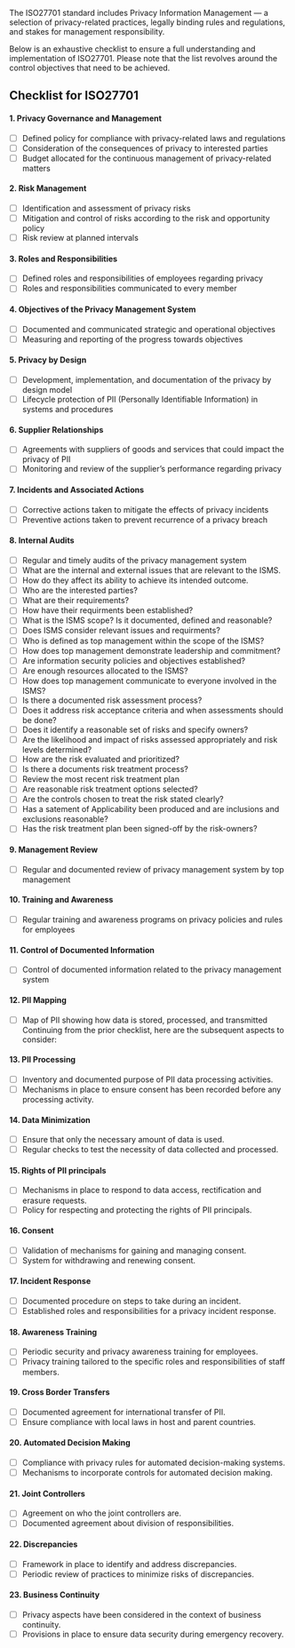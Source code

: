 The ISO27701 standard includes Privacy Information Management — a selection of privacy-related practices, legally binding rules and regulations, and stakes for management responsibility.

Below is an exhaustive checklist to ensure a full understanding and implementation of ISO27701. Please note that the list revolves around the control objectives that need to be achieved.

## Checklist for ISO27701 

#### **1. Privacy Governance and Management**
- [ ] Defined policy for compliance with privacy-related laws and regulations
- [ ] Consideration of the consequences of privacy to interested parties
- [ ] Budget allocated for the continuous management of privacy-related matters

#### **2. Risk Management**
- [ ] Identification and assessment of privacy risks
- [ ] Mitigation and control of risks according to the risk and opportunity policy
- [ ] Risk review at planned intervals

#### **3. Roles and Responsibilities**
- [ ] Defined roles and responsibilities of employees regarding privacy
- [ ] Roles and responsibilities communicated to every member

#### **4. Objectives of the Privacy Management System**
- [ ] Documented and communicated strategic and operational objectives
- [ ] Measuring and reporting of the progress towards objectives

#### **5. Privacy by Design**
- [ ] Development, implementation, and documentation of the privacy by design model
- [ ] Lifecycle protection of PII (Personally Identifiable Information) in systems and procedures

#### **6. Supplier Relationships**
- [ ] Agreements with suppliers of goods and services that could impact the privacy of PII
- [ ] Monitoring and review of the supplier’s performance regarding privacy

#### **7. Incidents and Associated Actions**
- [ ] Corrective actions taken to mitigate the effects of privacy incidents
- [ ] Preventive actions taken to prevent recurrence of a privacy breach

#### **8. Internal Audits**
- [ ] Regular and timely audits of the privacy management system
- [ ] What are the internal and external issues that are relevant to the ISMS.
- [ ] How do they affect its ability to achieve its intended outcome.
- [ ] Who are the interested parties?
- [ ] What are their requirements?
- [ ] How have their requirments been established?
- [ ] What is the ISMS scope? Is it documented, defined and reasonable?
- [ ] Does ISMS consider relevant issues and requirments?
- [ ] Who is defined as top management within the scope of the ISMS?
- [ ] How does top management demonstrate leadership and commitment?
- [ ] Are information security policies and objectives established?
- [ ] Are enough resources allocated to the ISMS?
- [ ] How does top management communicate to everyone involved in the ISMS?
- [ ] Is there a documented risk assessment process?
- [ ] Does it address risk acceptance criteria and when assessments should be done?
- [ ] Does it identify a reasonable set of risks and specify owners?
- [ ] Are the likelihood and impact of risks assessed appropriately and risk levels determined?
- [ ] How are the risk evaluated and prioritized?
- [ ] Is there a documents risk treatment process?
- [ ] Review the most recent risk treatment plan
- [ ] Are reasonable risk treatment options selected?
- [ ] Are the controls chosen to treat the risk stated clearly?
- [ ] Has a satement of Applicability been produced and are inclusions and exclusions reasonable?
- [ ] Has the risk treatment plan been signed-off by the risk-owners?

#### **9. Management Review**
- [ ] Regular and documented review of privacy management system by top management

#### **10. Training and Awareness**
- [ ] Regular training and awareness programs on privacy policies and rules for employees

#### **11. Control of Documented Information**
- [ ] Control of documented information related to the privacy management system

#### **12. PII Mapping**
- [ ] Map of PII showing how data is stored, processed, and transmitted
Continuing from the prior checklist, here are the subsequent aspects to consider:

#### **13. PII Processing**
- [ ] Inventory and documented purpose of PII data processing activities.
- [ ] Mechanisms in place to ensure consent has been recorded before any processing activity.

#### **14. Data Minimization**
- [ ] Ensure that only the necessary amount of data is used.
- [ ] Regular checks to test the necessity of data collected and processed.

#### **15. Rights of PII principals**
- [ ] Mechanisms in place to respond to data access, rectification and erasure requests.
- [ ] Policy for respecting and protecting the rights of PII principals.

#### **16. Consent**
- [ ] Validation of mechanisms for gaining and managing consent.
- [ ] System for withdrawing and renewing consent.

#### **17. Incident Response**
- [ ] Documented procedure on steps to take during an incident.
- [ ] Established roles and responsibilities for a privacy incident response.

#### **18. Awareness Training**
- [ ] Periodic security and privacy awareness training for employees.
- [ ] Privacy training tailored to the specific roles and responsibilities of staff members.

#### **19. Cross Border Transfers**
- [ ] Documented agreement for international transfer of PII.
- [ ] Ensure compliance with local laws in host and parent countries.

#### **20. Automated Decision Making**
- [ ] Compliance with privacy rules for automated decision-making systems.
- [ ] Mechanisms to incorporate controls for automated decision making.

#### **21. Joint Controllers**
- [ ] Agreement on who the joint controllers are.
- [ ] Documented agreement about division of responsibilities.

#### **22. Discrepancies**
- [ ] Framework in place to identify and address discrepancies.
- [ ] Periodic review of practices to minimize risks of discrepancies.

#### **23. Business Continuity**
- [ ] Privacy aspects have been considered in the context of business continuity.
- [ ] Provisions in place to ensure data security during emergency recovery.
